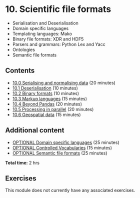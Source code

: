 # 10. Scientific file formats

- Serialisation and Deserialisation
- Domain specific languages
- Templating languages: Mako
- Binary file formats: XDR and HDF5
- Parsers and grammars: Python Lex and Yacc
- Ontologies
- Semantic file formats

## Contents

- [10.0 Serialising and normalising data](10_00_serialisation_and_normalisation.ipynb) (20 minutes)
- [10.1 Deserialisation](10_01_deserialisation.ipynb) (10 minutes)
- [10.2 Binary formats](10_02_binary_formats.ipynb) (10 minutes)
- [10.3 Markup languages](10_03_markup_languages.ipynb) (15 minutes)
- [10.4 Beyond Pandas](10_04_beyond_pandas.ipynb) (20 minutes)
- [10.5 Processing in parallel](10_05_processing_in_parallel.ipynb) (20 minutes)
- [10.6 Geospatial data](10_06_geospatial_data.ipynb) (15 minutes)

## Additional content

- [OPTIONAL Domain specific languages](10_x0_optional_domain_specific_languages.ipynb) (25 minutes)
- [OPTIONAL Controlled Vocabularies](10_x1_optional_controlled_vocabularies.ipynb) (15 minutes)
- [OPTIONAL Semantic file formats](10_x2_optional_semantic_models.ipynb) (25 minutes)

**Total time:** 2 hrs

## Exercises

This module does not currently have any associated exercises.
